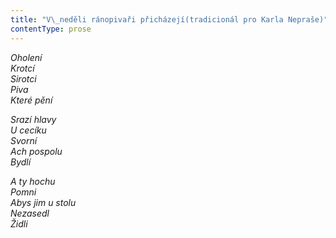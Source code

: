 ```yaml
---
title: "V\_neděli ránopivaři přicházejí(tradicionál pro Karla Nepraše)"
contentType: prose
---
```


<section>

_Oholení  
Krotcí  
Sirotci  
Piva  
Které pění_

</section>

<section>

_Srazí hlavy  
U cecíku  
Svorní  
Ach pospolu  
Bydlí_

</section>

<section>

_A ty hochu  
Pomni  
Abys jim u stolu  
Nezasedl  
Židli_

</section>

